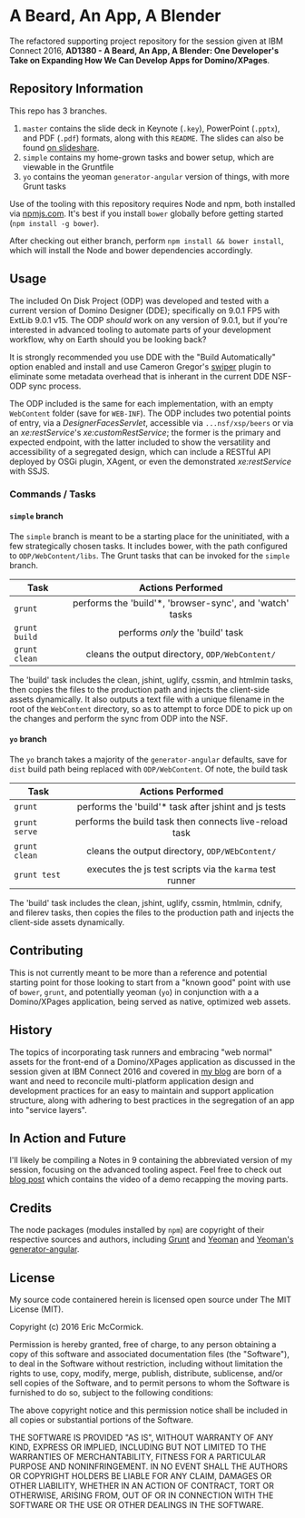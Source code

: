 # A Beard, An App, A Blender

The refactored supporting project repository for the session given at IBM Connect 2016, **AD1380 - A Beard, An App, A Blender: One Developer's Take on Expanding How We Can Develop Apps for Domino/XPages**.

## Repository Information

This repo has 3 branches.

1. `master` contains the slide deck in Keynote (`.key`), PowerPoint (`.pptx`), and PDF (`.pdf`) formats, along with this `README`. The slides can also be found [on slideshare](http://www.slideshare.net/edm00se/ad1380-a-beard-an-app-a-blender).
2. `simple` contains my home-grown tasks and bower setup, which are viewable in the Gruntfile
3. `yo` contains the yeoman `generator-angular` version of things, with more Grunt tasks

Use of the tooling with this repository requires Node and npm, both installed via [npmjs.com](https://www.npmjs.com/). It's best if you install `bower` globally before getting started (`npm install -g bower`).

After checking out either branch, perform `npm install && bower install`, which will install the Node and bower dependencies accordingly.

## Usage

The included On Disk Project (ODP) was developed and tested with a current version of Domino Designer (DDE); specifically on 9.0.1 FP5 with ExtLib 9.0.1 v15. The ODP _should_ work on any version of 9.0.1, but if you're interested in advanced tooling to automate parts of your development workflow, why on Earth should you be looking back?

It is strongly recommended you use DDE with the "Build Automatically" option enabled and install and use Cameron Gregor's [swiper](https://openntf.org/main.nsf/project.xsp?r=project/Swiper) plugin to eliminate some metadata overhead that is inherant in the current DDE NSF-ODP sync process.

The ODP included is the same for each implementation, with an empty `WebContent` folder (save for `WEB-INF`). The ODP includes two potential points of entry, via a _DesignerFacesServlet_, accessible via `...nsf/xsp/beers` or via an _xe:restService_'s _xe:customRestService_; the former is the primary and expected endpoint, with the latter included to show the versatility and accessibility of a segregated design, which can include a RESTful API deployed by OSGi plugin, XAgent, or even the demonstrated _xe:restService_ with SSJS.

### Commands / Tasks

#### `simple` branch

The `simple` branch is meant to be a starting place for the uninitiated, with a few strategically chosen tasks. It includes bower, with the path configured to `ODP/WebContent/libs`. The Grunt tasks that can be invoked for the `simple` branch.

| Task          |      Actions Performed      |
|---------------|:---------------------------:|
| `grunt`       | performs the 'build'*, 'browser-sync', and 'watch' tasks |
| `grunt build` | performs _only_ the 'build' task   |
| `grunt clean` | cleans the output directory, `ODP/WebContent/` |

The 'build' task includes the clean, jshint, uglify, cssmin, and htmlmin tasks, then copies the files to the production path and injects the client-side assets dynamically. It also outputs a text file with a unique filename in the root of the `WebContent` directory, so as to attempt to force DDE to pick up on the changes and perform the sync from ODP into the NSF.

#### `yo` branch

The `yo` branch takes a majority of the `generator-angular` defaults, save for `dist` build path being replaced with `ODP/WebContent`. Of note, the build task 

| Task          |      Actions Performed      |
|---------------|:---------------------------:|
| `grunt`       | performs the 'build'* task after jshint and js tests |
| `grunt serve` | performs the build task then connects live-reload task |
| `grunt clean` | cleans the output directory, `ODP/WEbContent/` |
| `grunt test`  | executes the js test scripts via the `karma` test runner |

The 'build' task includes the clean, jshint, uglify, cssmin, htmlmin, cdnify, and filerev tasks, then copies the files to the production path and injects the client-side assets dynamically.

## Contributing

This is not currently meant to be more than a reference and potential starting point for those looking to start from a "known good" point with use of `bower`, `grunt`, and potentially yeoman (`yo`) in conjunction with a a Domino/XPages application, being served as native, optimized web assets.

## History

The topics of incorporating task runners and embracing "web normal" assets for the front-end of a Domino/XPages application as discussed in the session given at IBM Connect 2016 and covered in [my blog](https://edm00se.io/) are born of a want and need to reconcile multi-platform application design and development practices for an easy to maintain and support application structure, along with adhering to best practices in the segregation of an app into "service layers".

## In Action and Future

I'll likely be compiling a Notes in 9 containing the abbreviated version of my session, focusing on the advanced tooling aspect. Feel free to check out [blog post](https://edm00se.io/self-promotion/connect-success-and-a-demo) which contains the video of a demo recapping the moving parts.

## Credits

The node packages (modules installed by `npm`) are copyright of their respective sources and authors, including [Grunt](http://gruntjs.com/) and [Yeoman](http://yeoman.io/) and [Yeoman's generator-angular](https://github.com/yeoman/generator-angular).

## License

My source code containered herein is licensed open source under The MIT License (MIT).

Copyright (c) 2016 Eric McCormick.

Permission is hereby granted, free of charge, to any person obtaining a copy of this software and associated documentation files (the "Software"), to deal in the Software without restriction, including without limitation the rights to use, copy, modify, merge, publish, distribute, sublicense, and/or sell copies of the Software, and to permit persons to whom the Software is furnished to do so, subject to the following conditions:

The above copyright notice and this permission notice shall be included in all copies or substantial portions of the Software.

THE SOFTWARE IS PROVIDED "AS IS", WITHOUT WARRANTY OF ANY KIND, EXPRESS OR IMPLIED, INCLUDING BUT NOT LIMITED TO THE WARRANTIES OF MERCHANTABILITY, FITNESS FOR A PARTICULAR PURPOSE AND NONINFRINGEMENT. IN NO EVENT SHALL THE AUTHORS OR COPYRIGHT HOLDERS BE LIABLE FOR ANY CLAIM, DAMAGES OR OTHER LIABILITY, WHETHER IN AN ACTION OF CONTRACT, TORT OR OTHERWISE, ARISING FROM, OUT OF OR IN CONNECTION WITH THE SOFTWARE OR THE USE OR OTHER DEALINGS IN THE
SOFTWARE.
